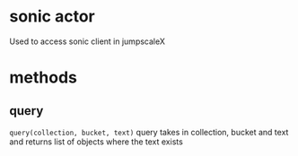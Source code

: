 # sonic actor

Used to access sonic client in jumpscaleX


# methods

## query

```query(collection, bucket, text)```
query takes in collection, bucket and text and returns list of objects where the text exists